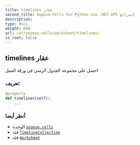 ```yaml
---
title: timelines عقار
second_title: Aspose.Cells for Python via .NET API المراجع
description:
type: docs
weight: 840
url: /ar/aspose.cells/worksheet/timelines/
is_root: false
---
```

##  timelines عقار

احصل على مجموعة الجدول الزمني في ورقة العمل
###  تعريف:
```python
@property
def timelines(self):
    ...
```

###  أنظر أيضا
* الوحدة [`aspose.cells`](../../)
* فئة [`TimelineCollection`](/cells/python-net/ar/aspose.cells.timelines/timelinecollection)
* فئة [`Worksheet`](/cells/python-net/ar/aspose.cells/worksheet)
